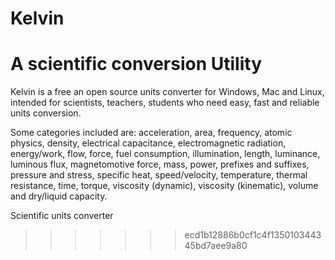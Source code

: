 Kelvin
======

A scientific conversion Utility
======
Kelvin is a free an open source units converter for Windows, Mac and Linux, intended for scientists, teachers, students who need easy, fast and reliable units conversion.

Some categories included are: acceleration, area, frequency, atomic physics, density, electrical capacitance, electromagnetic radiation, energy/work, flow, force, fuel consumption, illumination, length, luminance, luminous flux, magnetomotive force, mass, power, prefixes and suffixes, pressure and stress, specific heat, speed/velocity, temperature, thermal resistance, time, torque, viscosity (dynamic), viscosity (kinematic), volume and dry/liquid capacity.

Scientific units converter

>>>>>>> ecd1b12886b0cf1c4f135010344345bd7aee9a80
